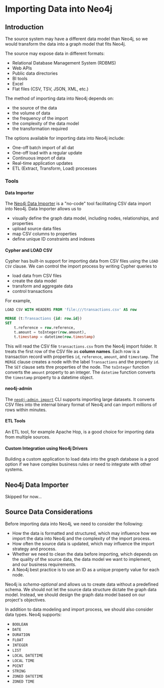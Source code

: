 # Importing Data into Neo4j

## Introduction

The source system may have a different data model than Neo4j, so we would transform the data into a graph model that fits Neo4j.

The source may expose data in different formats:
- Relational Database Management System (RDBMS)
- Web APIs
- Public data directories
- BI tools
- Excel
- Flat files (CSV, TSV, JSON, XML, etc.)

The method of importing data into Neo4j depends on:
- the source of the data
- the volume of data
- the frequency of the import
- the complexity of the data model
- the transformation required

The options available for importing data into Neo4j include:
- One-off batch import of all dat
- One-off load with a regular update
- Continuous import of data
- Real-time application updates
- ETL (Extract, Transform, Load) processes

### Tools

#### Data Importer
The [Neo4j Data Importer](https://neo4j.com/docs/data-importer/current/) is a "no-code" tool facilitating CSV data import into Neo4j. Data Importer allows us to
- visually define the graph data model, including nodes, relationships, and properties
- upload source data files
- map CSV columns to properties
- define unique ID constraints and indexes

#### Cypher and LOAD CSV
Cypher has built-in support for importing data from CSV files using the `LOAD CSV` clause. We can control the import process by writing Cypher queries to
- load data from CSV files
- create the data model
- transform and aggregate data
- control transactions

For example,
```sql
LOAD CSV WITH HEADERS FROM 'file:///transactions.csv' AS row

MERGE (t:Transactions {id: row.id})
SET
    t.reference = row.reference,
    t.amount = toInteger(row.amount),
    t.timestamp = datetime(row.timestamp)
```
This will read the CSV file `transactions.csv` from the Neo4j import folder. It treats the first row of the CSV file as **column names**. Each row is a transaction record with properties `id`, `reference`, `amount`, and `timestamp`. The `MERGE` clause creates a node with the label `Transactions` and the property `id`. The `SET` clause sets thre properties of the node. The `toInteger` function converts the `amount` property to an integer. The `datetime` function converts the `timestamp` property to a datetime object.

#### neo4j-admin
The [`neo4j-admin import`](https://neo4j.com/docs/operations-manual/current/import/) CLI supports importing large datasets. It converts CSV files into the internal binary format of Neo4j and can import millions of rows within minutes.

#### ETL Tools
An ETL tool, for example Apache Hop, is a good choice for importing data from multiple sources.

#### Custom Integration using Neo4j Drivers
Building a custom application to load data into the graph database is a good option if we have complex business rules or need to integrate with other systems.

## Neo4j Data Importer
Skipped for now...

## Source Data Considerations
Before importing data into Neo4j, we need to consider the following:
- How the data is formatted and structured, which may influence how we import the data into Neo4j and the complexity of the import process.
- How often the source data is updated, which may influence the import strategy and process.
- Whether we need to clean the data before importing, which depends on the quality of the source data, the data model we want to implement, and our business requirements.
- A Neo4j best practice is to use an ID as a unique property value for each node.

Neo4j is *schema-optional* and allows us to create data without a predefined schema. We should not let the source data structure dictate the graph data model. Instead, we should design the graph data model based on our project's objectives.

In addition to data modeling and import process, we should also consider data types. Neo4j supports:
- `BOOLEAN`
- `DATE`
- `DURATION`
- `FLOAT`
- `INTEGER`
- `LIST`
- `LOCAL DATETIME`
- `LOCAL TIME`
- `POINT`
- `STRING`
- `ZONED DATETIME`
- `ZONED TIME`